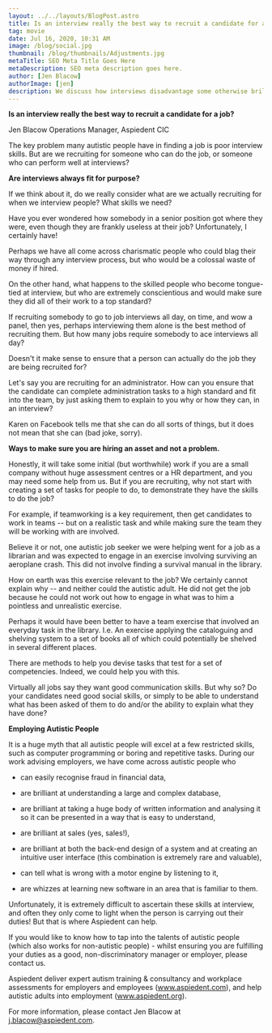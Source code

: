 ```yaml
---
layout: ../../layouts/BlogPost.astro
title: Is an interview really the best way to recruit a candidate for a job?
tag: movie
date: Jul 16, 2020, 10:31 AM
image: /blog/social.jpg
thumbnail: /blog/thumbnails/Adjustments.jpg
metaTitle: SEO Meta Title Goes Here
metaDescription: SEO meta description goes here.
author: [Jen Blacow]
authorImage: [jen]
description: We discuss how interviews disadvantage some otherwise brilliant workers including autistic ones. It highlights there are more logical and effective ways to ensure the right person is recruited for a role.
---
```

**Is an interview really the best way to recruit a candidate for a job?**

Jen Blacow Operations Manager, Aspiedent CIC

The key problem many autistic people have in finding a job is poor
interview skills. But are we recruiting for someone who can do the job,
or someone who can perform well at interviews?

**Are interviews always fit for purpose?**

If we think about it, do we really consider what are we actually
recruiting for when we interview people? What skills we need?

Have you ever wondered how somebody in a senior position got where they
were, even though they are frankly useless at their job? Unfortunately,
I certainly have!

Perhaps we have all come across charismatic people who could blag their
way through any interview process, but who would be a colossal waste of
money if hired.

On the other hand, what happens to the skilled people who become
tongue-tied at interview, but who are extremely conscientious and would
make sure they did all of their work to a top standard?

If recruiting somebody to go to job interviews all day, on time, and wow
a panel, then yes, perhaps interviewing them alone is the best method of
recruiting them. But how many jobs require somebody to ace interviews
all day?

Doesn't it make sense to ensure that a person can actually do the job
they are being recruited for?

Let's say you are recruiting for an administrator. How can you ensure
that the candidate can complete administration tasks to a high standard
and fit into the team, by just asking them to explain to you why or how
they can, in an interview?

Karen on Facebook tells me that she can do all sorts of things, but it
does not mean that she can (bad joke, sorry).

**Ways to make sure you are hiring an asset and not a problem.**

Honestly, it will take some initial (but worthwhile) work if you are a
small company without huge assessment centres or a HR department, and
you may need some help from us. But if you are recruiting, why not start
with creating a set of tasks for people to do, to demonstrate they have
the skills to do the job?

For example, if teamworking is a key requirement, then get candidates to
work in teams -- but on a realistic task and while making sure the team
they will be working with are involved.

Believe it or not, one autistic job seeker we were helping went for a
job as a librarian and was expected to engage in an exercise involving
surviving an aeroplane crash. This did not involve finding a survival
manual in the library.

How on earth was this exercise relevant to the job? We certainly cannot
explain why -- and neither could the autistic adult. He did not get the
job because he could not work out how to engage in what was to him a
pointless and unrealistic exercise.

Perhaps it would have been better to have a team exercise that involved
an everyday task in the library. I.e. An exercise applying the
cataloguing and shelving system to a set of books all of which could
potentially be shelved in several different places.

There are methods to help you devise tasks that test for a set of
competencies. Indeed, we could help you with this.

Virtually all jobs say they want good communication skills. But why so?
Do your candidates need good social skills, or simply to be able to
understand what has been asked of them to do and/or the ability to
explain what they have done?

**Employing Autistic People**

It is a huge myth that all autistic people will excel at a few
restricted skills, such as computer programming or boring and repetitive
tasks. During our work advising employers, we have come across autistic
people who

-   can easily recognise fraud in financial data,

-   are brilliant at understanding a large and complex database,

-   are brilliant at taking a huge body of written information and
    analysing it so it can be presented in a way that is easy to
    understand,

-   are brilliant at sales (yes, sales!),

-   are brilliant at both the back-end design of a system and at
    creating an intuitive user interface (this combination is extremely
    rare and valuable),

-   can tell what is wrong with a motor engine by listening to it,

-   are whizzes at learning new software in an area that is familiar to
    them.

Unfortunately, it is extremely difficult to ascertain these skills at
interview, and often they only come to light when the person is carrying
out their duties! But that is where Aspiedent can help.

If you would like to know how to tap into the talents of autistic people
(which also works for non-autistic people) - whilst ensuring you are
fulfilling your duties as a good, non-discriminatory manager or
employer, please contact us.

Aspiedent deliver expert autism training & consultancy and workplace
assessments for employers and employees (www.aspiedent.com), and help
autistic adults into employment (www.aspiedent.org).

For more information, please contact Jen Blacow at
<j.blacow@aspiedent.com>.
